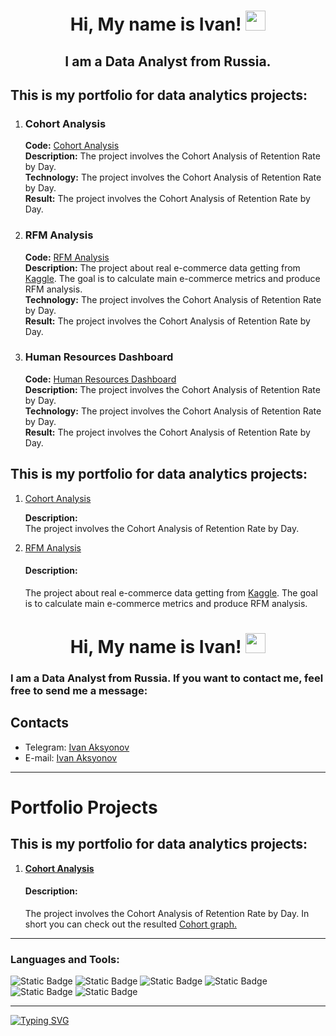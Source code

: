 <h1 align="center">Hi, My name is Ivan!
<img src="https://github.com/blackcater/blackcater/raw/main/images/Hi.gif" height="32"/>
</h1>
<h2 align="center">I am a Data Analyst from Russia.</h2>

<h2>This is my portfolio for data analytics projects:</h2>
<ol>
   <li>
      <h3>Cohort Analysis</h3>
      <p>
      <strong>Code:</strong> <a href="Cohort_Analysis/cohort_analysis_project.ipynb">Cohort Analysis</a><br>
      <strong>Description:</strong> The project involves the Cohort Analysis of Retention Rate by Day.<br>
      <strong>Technology:</strong> The project involves the Cohort Analysis of Retention Rate by Day.<br>
      <strong>Result:</strong> The project involves the Cohort Analysis of Retention Rate by Day.
      </p>
   </li>
   <li>
      <h3>RFM Analysis</h3>
      <p>
      <strong>Code:</strong> <a href="Olist E-commerce metrics and RFM analysis/aksyonov_project.ipynb">RFM Analysis</a><br>
      <strong>Description:</strong> The project about real e-commerce data getting from <a href="https://www.kaggle.com/datasets/olistbr/brazilian-ecommerce">Kaggle</a>. The goal is to calculate main e-commerce metrics and produce RFM analysis.<br>
      <strong>Technology:</strong> The project involves the Cohort Analysis of Retention Rate by Day.<br>
      <strong>Result:</strong> The project involves the Cohort Analysis of Retention Rate by Day.
      </p>
   </li>
   <li>
      <h3>Human Resources Dashboard</h3>
      <p>
      <strong>Code:</strong> <a href="[Cohort_Analysis/cohort_analysis_project.ipynb](https://public.tableau.com/app/profile/ivan2501/viz/HRKPIsforBonuses/Dashboard1)">Human Resources Dashboard</a><br>
      <strong>Description:</strong> The project involves the Cohort Analysis of Retention Rate by Day.<br>
      <strong>Technology:</strong> The project involves the Cohort Analysis of Retention Rate by Day.<br>
      <strong>Result:</strong> The project involves the Cohort Analysis of Retention Rate by Day.
      </p>
   </li>
</ol>

<h2>This is my portfolio for data analytics projects:</h2>
<ol>
   <li>
      <a href="Cohort_Analysis/cohort_analysis_project.ipynb">Cohort Analysis</a>
      <p><strong>Description:</strong> <br> The project involves the Cohort Analysis of Retention Rate by Day.</p>
   </li>
   <li>
      <a href="Olist E-commerce metrics and RFM analysis/aksyonov_project.ipynb">RFM Analysis</a>
      <h4>Description:</h4> 
      <p>The project about real e-commerce data getting from <a href="https://www.kaggle.com/datasets/olistbr/brazilian-ecommerce">Kaggle</a>. The goal is to calculate main e-commerce metrics and produce RFM analysis.</p>
   </li>
</ol>

<h1 align="center">Hi, My name is Ivan!
<img src="https://github.com/blackcater/blackcater/raw/main/images/Hi.gif" height="32"/>
</h1>
<h3>I am a Data Analyst from Russia. If you want to contact me, feel free to send me a message:</h3>
<h2>Contacts</h2>
<ul>
  <li>Telegram: <a href="https://t.me/ivan_aksyonov">Ivan Aksyonov</a></li>
  <li>E-mail: <a href="mailto:ivan_aksyonov@inbox.ru">Ivan Aksyonov</a></li>
</ul>
<hr>
<h1>Portfolio Projects</h1>
<h2>This is my portfolio for data analytics projects:</h2>
<ol>
  <li>
    <a href="Cohort_Analysis/cohort_analysis_project.ipynb"><strong>Cohort Analysis</strong></a>
    <h4>Description:</h4> 
    <p>The project involves the Cohort Analysis of Retention Rate by Day. In short you can check out the resulted <a href="https://github.com/IvanAks777/My_Portfolio/blob/main/Cohort_Analysis/data/Cohort.png">Cohort graph.</a></p>
  </li>
</ol>


<hr>
<h3>Languages and Tools:</h3>
<div style="
  display: inline;
">
  <img alt="Static Badge" src="https://img.shields.io/badge/Python-000000?color=2222AF">
  <img alt="Static Badge" src="https://img.shields.io/badge/SQL-000000?color=FFA126">
  <img alt="Static Badge" src="https://img.shields.io/badge/Power%20BI-000000?color=EFF617">
  <img alt="Static Badge" src="https://img.shields.io/badge/Tableau-000000?color=1a699e">
  <img alt="Static Badge" src="https://img.shields.io/badge/Redash-000000?color=FF8C52">
  <img alt="Static Badge" src="https://img.shields.io/badge/Statistics-000000?color=A81919">
</div>
<hr>

<a href="https://git.io/typing-svg">
<img src="https://readme-typing-svg.herokuapp.com?font=Fira+Code&pause=1000&color=F7C322&background=000000&center=true&vCenter=true&multiline=true&random=false&width=360&height=70&lines=A+journey+of+a+thousand+miles;begins+with+a+single+step." alt="Typing SVG" /
</a>
